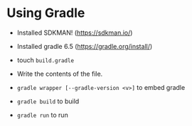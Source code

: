 # Using Gradle

- Installed SDKMAN! (<https://sdkman.io/>)
- Installed gradle 6.5 (<https://gradle.org/install/>)
- touch `build.gradle`

- Write the contents of the file.

- `gradle wrapper [--gradle-version <v>]` to embed gradle
- `gradle build` to build
- `gradle run` to run
